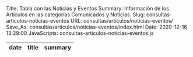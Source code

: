 Title: Tabla con las Noticias y Eventos
Summary: Información de los Artículos en las categorías Comunicados y Noticias.
Slug: consultas-articulos-noticias-eventos
URL: consultas/articulos/noticias-eventos/
Save_As: consultas/articulos/noticias-eventos/index.html
Date: 2020-12-16 13:29:00
JavaScripts: consultas-articulos-noticias-eventos.js


<table id="articulosNoticiasEventos" class="table" style="width:100%">
<thead>
<th>date</th>
<th>title</th>
<th>summary</th>
</thead>
</table>
